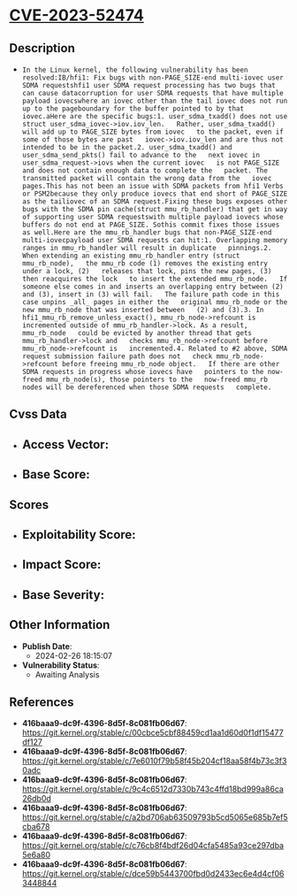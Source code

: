 
# [CVE-2023-52474](https://cve.mitre.org/cgi-bin/cvename.cgi?name=CVE-2023-52474)

## Description

- `In the Linux kernel, the following vulnerability has been resolved:IB/hfi1: Fix bugs with non-PAGE_SIZE-end multi-iovec user SDMA requestshfi1 user SDMA request processing has two bugs that can cause datacorruption for user SDMA requests that have multiple payload iovecswhere an iovec other than the tail iovec does not run up to the pageboundary for the buffer pointed to by that iovec.aHere are the specific bugs:1. user_sdma_txadd() does not use struct user_sdma_iovec->iov.iov_len.   Rather, user_sdma_txadd() will add up to PAGE_SIZE bytes from iovec   to the packet, even if some of those bytes are past   iovec->iov.iov_len and are thus not intended to be in the packet.2. user_sdma_txadd() and user_sdma_send_pkts() fail to advance to the   next iovec in user_sdma_request->iovs when the current iovec   is not PAGE_SIZE and does not contain enough data to complete the   packet. The transmitted packet will contain the wrong data from the   iovec pages.This has not been an issue with SDMA packets from hfi1 Verbs or PSM2because they only produce iovecs that end short of PAGE_SIZE as the tailiovec of an SDMA request.Fixing these bugs exposes other bugs with the SDMA pin cache(struct mmu_rb_handler) that get in way of supporting user SDMA requestswith multiple payload iovecs whose buffers do not end at PAGE_SIZE. Sothis commit fixes those issues as well.Here are the mmu_rb_handler bugs that non-PAGE_SIZE-end multi-iovecpayload user SDMA requests can hit:1. Overlapping memory ranges in mmu_rb_handler will result in duplicate   pinnings.2. When extending an existing mmu_rb_handler entry (struct mmu_rb_node),   the mmu_rb code (1) removes the existing entry under a lock, (2)   releases that lock, pins the new pages, (3) then reacquires the lock   to insert the extended mmu_rb_node.   If someone else comes in and inserts an overlapping entry between (2)   and (3), insert in (3) will fail.   The failure path code in this case unpins _all_ pages in either the   original mmu_rb_node or the new mmu_rb_node that was inserted between   (2) and (3).3. In hfi1_mmu_rb_remove_unless_exact(), mmu_rb_node->refcount is   incremented outside of mmu_rb_handler->lock. As a result, mmu_rb_node   could be evicted by another thread that gets mmu_rb_handler->lock and   checks mmu_rb_node->refcount before mmu_rb_node->refcount is   incremented.4. Related to #2 above, SDMA request submission failure path does not   check mmu_rb_node->refcount before freeing mmu_rb_node object.   If there are other SDMA requests in progress whose iovecs have   pointers to the now-freed mmu_rb_node(s), those pointers to the   now-freed mmu_rb nodes will be dereferenced when those SDMA requests   complete.`

## Cvss Data

- **Access Vector**:
  - 
- **Base Score**:
  - 

## Scores

- **Exploitability Score**:
  - 
- **Impact Score**:
  - 
- **Base Severity**:
  - 

## Other Information

- **Publish Date**:
  - 2024-02-26 18:15:07
- **Vulnerability Status**:
  - Awaiting Analysis

## References

- **416baaa9-dc9f-4396-8d5f-8c081fb06d67**: https://git.kernel.org/stable/c/00cbce5cbf88459cd1aa1d60d0f1df15477df127
- **416baaa9-dc9f-4396-8d5f-8c081fb06d67**: https://git.kernel.org/stable/c/7e6010f79b58f45b204cf18aa58f4b73c3f30adc
- **416baaa9-dc9f-4396-8d5f-8c081fb06d67**: https://git.kernel.org/stable/c/9c4c6512d7330b743c4ffd18bd999a86ca26db0d
- **416baaa9-dc9f-4396-8d5f-8c081fb06d67**: https://git.kernel.org/stable/c/a2bd706ab63509793b5cd5065e685b7ef5cba678
- **416baaa9-dc9f-4396-8d5f-8c081fb06d67**: https://git.kernel.org/stable/c/c76cb8f4bdf26d04cfa5485a93ce297dba5e6a80
- **416baaa9-dc9f-4396-8d5f-8c081fb06d67**: https://git.kernel.org/stable/c/dce59b5443700fbd0d2433ec6e4d4cf063448844
